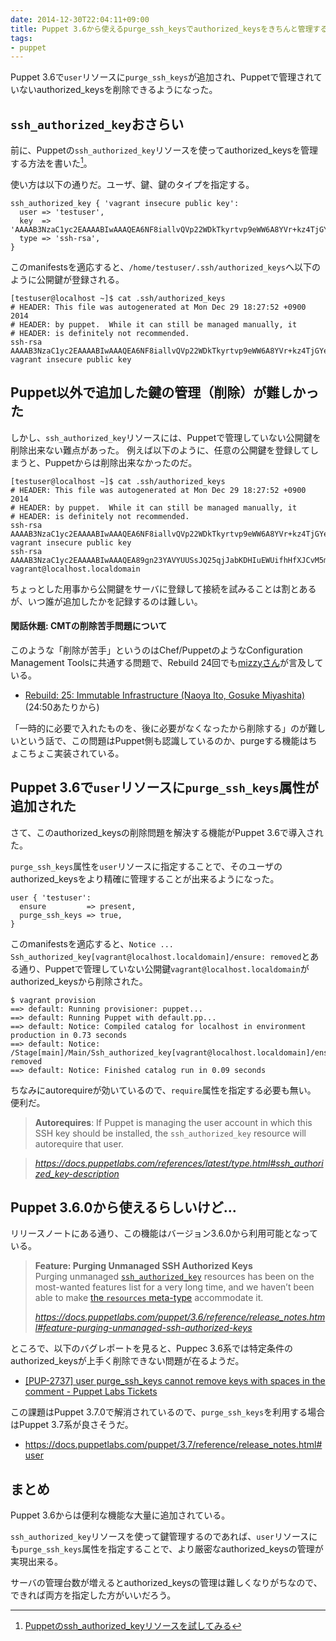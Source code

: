 ```yaml
---
date: 2014-12-30T22:04:11+09:00
title: Puppet 3.6から使えるpurge_ssh_keysでauthorized_keysをきちんと管理する
tags:
- puppet
---
```

Puppet 3.6で`user`リソースに`purge_ssh_keys`が追加され、Puppetで管理されていないauthorized_keysを削除できるようになった。

## `ssh_authorized_key`おさらい

前に、Puppetの`ssh_authorized_key`リソースを使ってauthorized_keysを管理する方法を書いた[^1]。

使い方は以下の通りだ。ユーザ、鍵、鍵のタイプを指定する。

```puppet
ssh_authorized_key { 'vagrant insecure public key':
  user => 'testuser',
  key  => 'AAAAB3NzaC1yc2EAAAABIwAAAQEA6NF8iallvQVp22WDkTkyrtvp9eWW6A8YVr+kz4TjGYe7gHzIw+niNltGEFHzD8+v1I2YJ6oXevct1YeS0o9HZyN1Q9qgCgzUFtdOKLv6IedplqoPkcmF0aYet2PkEDo3MlTBckFXPITAMzF8dJSIFo9D8HfdOV0IAdx4O7PtixWKn5y2hMNG0zQPyUecp4pzC6kivAIhyfHilFR61RGL+GPXQ2MWZWFYbAGjyiYJnAmCP3NOTd0jMZEnDkbUvxhMmBYSdETk1rRgm+R4LOzFUGaHqHDLKLX+FIPKcF96hrucXzcWyLbIbEgE98OHlnVYCzRdK8jlqm8tehUc9c9WhQ==',
  type => 'ssh-rsa',
}
```

このmanifestsを適応すると、`/home/testuser/.ssh/authorized_keys`へ以下のように公開鍵が登録される。

```
[testuser@localhost ~]$ cat .ssh/authorized_keys
# HEADER: This file was autogenerated at Mon Dec 29 18:27:52 +0900 2014
# HEADER: by puppet.  While it can still be managed manually, it
# HEADER: is definitely not recommended.
ssh-rsa AAAAB3NzaC1yc2EAAAABIwAAAQEA6NF8iallvQVp22WDkTkyrtvp9eWW6A8YVr+kz4TjGYe7gHzIw+niNltGEFHzD8+v1I2YJ6oXevct1YeS0o9HZyN1Q9qgCgzUFtdOKLv6IedplqoPkcmF0aYet2PkEDo3MlTBckFXPITAMzF8dJSIFo9D8HfdOV0IAdx4O7PtixWKn5y2hMNG0zQPyUecp4pzC6kivAIhyfHilFR61RGL+GPXQ2MWZWFYbAGjyiYJnAmCP3NOTd0jMZEnDkbUvxhMmBYSdETk1rRgm+R4LOzFUGaHqHDLKLX+FIPKcF96hrucXzcWyLbIbEgE98OHlnVYCzRdK8jlqm8tehUc9c9WhQ== vagrant insecure public key
```

## Puppet以外で追加した鍵の管理（削除）が難しかった

しかし、`ssh_authorized_key`リソースには、Puppetで管理していない公開鍵を削除出来ない難点があった。
例えば以下のように、任意の公開鍵を登録してしまうと、Puppetからは削除出来なかったのだ。

```
[testuser@localhost ~]$ cat .ssh/authorized_keys
# HEADER: This file was autogenerated at Mon Dec 29 18:27:52 +0900 2014
# HEADER: by puppet.  While it can still be managed manually, it
# HEADER: is definitely not recommended.
ssh-rsa AAAAB3NzaC1yc2EAAAABIwAAAQEA6NF8iallvQVp22WDkTkyrtvp9eWW6A8YVr+kz4TjGYe7gHzIw+niNltGEFHzD8+v1I2YJ6oXevct1YeS0o9HZyN1Q9qgCgzUFtdOKLv6IedplqoPkcmF0aYet2PkEDo3MlTBckFXPITAMzF8dJSIFo9D8HfdOV0IAdx4O7PtixWKn5y2hMNG0zQPyUecp4pzC6kivAIhyfHilFR61RGL+GPXQ2MWZWFYbAGjyiYJnAmCP3NOTd0jMZEnDkbUvxhMmBYSdETk1rRgm+R4LOzFUGaHqHDLKLX+FIPKcF96hrucXzcWyLbIbEgE98OHlnVYCzRdK8jlqm8tehUc9c9WhQ== vagrant insecure public key
ssh-rsa AAAAB3NzaC1yc2EAAAABIwAAAQEA89gn23YAVYUUSsJQ25qjJabKDHIuEWUifhHfXJCvM5mHR/1jUaS3Yf4k1X8MItmyOWldPNJ+u49wluL/NKbsGnaxaihVrjS8B5WnKrauWxIsNN19UOJ2gwiMOGr4BvdtR2TuToylU0jKvZX60JsMEF+3KI8kT2ISRl3UqfVNutH1jeCdj1ba6kfFPsJAsfBuvn7eE0d+T+zWZp5jRZwnzt6cfgv1gAY+FPwz06TBw5Hag+Q++evqJ6r5eb8QJWGasUyu/+6mhjHuiKv9BTdnwkHT6qUm9Whgxb1TifmHCBvqklkw94N8VlKczKhBn8NRwhKu/0hn/RUt8/kFgqayow== vagrant@localhost.localdomain
```

ちょっとした用事から公開鍵をサーバに登録して接続を試みることは割とあるが、いつ誰が追加したかを記録するのは難しい。

#### 閑話休題: CMTの削除苦手問題について

このような「削除が苦手」というのはChef/PuppetのようなConfiguration Management Toolsに共通する問題で、Rebuild 24回でも[mizzyさん](https://twitter.com/gosukenator)が言及している。

- [Rebuild: 25: Immutable Infrastructure (Naoya Ito, Gosuke Miyashita)](http://rebuild.fm/25/) (24:50あたりから)

「一時的に必要で入れたものを、後に必要がなくなったから削除する」のが難しいという話で、この問題はPuppet側も認識しているのか、purgeする機能はちょこちょこ実装されている。

## Puppet 3.6で`user`リソースに`purge_ssh_keys`属性が追加された

さて、このauthorized_keysの削除問題を解決する機能がPuppet 3.6で導入された。

`purge_ssh_keys`属性を`user`リソースに指定することで、そのユーザのauthorized_keysをより精確に管理することが出来るようになった。

```puppet
user { 'testuser':
  ensure         => present,
  purge_ssh_keys => true,
}
```

このmanifestsを適応すると、`Notice ... Ssh_authorized_key[vagrant@localhost.localdomain]/ensure: removed`とある通り、Puppetで管理していない公開鍵`vagrant@localhost.localdomain`がauthorized_keysから削除された。

```
$ vagrant provision
==> default: Running provisioner: puppet...
==> default: Running Puppet with default.pp...
==> default: Notice: Compiled catalog for localhost in environment production in 0.73 seconds
==> default: Notice: /Stage[main]/Main/Ssh_authorized_key[vagrant@localhost.localdomain]/ensure: removed
==> default: Notice: Finished catalog run in 0.09 seconds
```

ちなみにautorequireが効いているので、`require`属性を指定する必要も無い。
便利だ。

> **Autorequires**: If Puppet is managing the user account in which this SSH key should be installed, the `ssh_authorized_key` resource will autorequire that user.

> 
> *https://docs.puppetlabs.com/references/latest/type.html#ssh_authorized_key-description*

## Puppet 3.6.0から使えるらしいけど...

リリースノートにある通り、この機能はバージョン3.6.0から利用可能となっている。

> **Feature: Purging Unmanaged SSH Authorized Keys**  
> Purging unmanaged [`ssh_authorized_key`](https://docs.puppetlabs.com/references/3.6.latest/type.html#sshauthorizedkey) resources has been on the most-wanted features list for a very long time, and we haven’t been able to make [the `resources` meta-type](https://docs.puppetlabs.com/references/3.6.latest/type.html#resources) accommodate it.
> 
> *https://docs.puppetlabs.com/puppet/3.6/reference/release_notes.html#feature-purging-unmanaged-ssh-authorized-keys*

ところで、以下のバグレポートを見ると、Puppec 3.6系では特定条件のauthorized_keysが上手く削除できない問題が在るようだ。

- [[PUP-2737] user purge_ssh_keys cannot remove keys with spaces in the comment - Puppet Labs Tickets](https://tickets.puppetlabs.com/browse/PUP-2737)

この課題はPuppet 3.7.0で解消されているので、`purge_ssh_keys`を利用する場合はPuppet 3.7系が良さそうだ。

- https://docs.puppetlabs.com/puppet/3.7/reference/release_notes.html#user

## まとめ

Puppet 3.6からは便利な機能な大量に追加されている。

`ssh_authorized_key`リソースを使って鍵管理するのであれば、`user`リソースにも`purge_ssh_keys`属性を指定することで、より厳密なauthorized_keysの管理が実現出来る。

サーバの管理台数が増えるとauthorized_keysの管理は難しくなりがちなので、できれば両方を指定した方がいいだろう。

[^1]: [Puppetのssh_authorized_keyリソースを試してみる](/2014/07/25/puppet-ssh_authorized_key-resource/)
